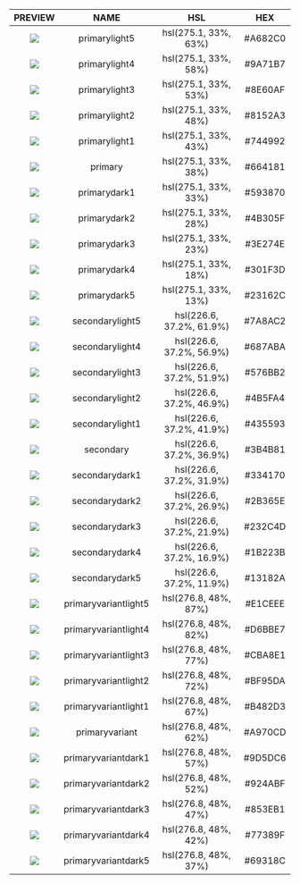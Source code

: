 |PREVIEW|NAME|HSL|HEX|
|:---:|:---:|:---:|:---:|
|![ ](https://placehold.it/60/A682C0?text=+)|primarylight5|hsl(275.1, 33%, 63%)|#A682C0|
|![ ](https://placehold.it/60/9A71B7?text=+)|primarylight4|hsl(275.1, 33%, 58%)|#9A71B7|
|![ ](https://placehold.it/60/8E60AF?text=+)|primarylight3|hsl(275.1, 33%, 53%)|#8E60AF|
|![ ](https://placehold.it/60/8152A3?text=+)|primarylight2|hsl(275.1, 33%, 48%)|#8152A3|
|![ ](https://placehold.it/60/744992?text=+)|primarylight1|hsl(275.1, 33%, 43%)|#744992|
|![ ](https://placehold.it/60/664181?text=+)|primary|hsl(275.1, 33%, 38%)|#664181|
|![ ](https://placehold.it/60/593870?text=+)|primarydark1|hsl(275.1, 33%, 33%)|#593870|
|![ ](https://placehold.it/60/4B305F?text=+)|primarydark2|hsl(275.1, 33%, 28%)|#4B305F|
|![ ](https://placehold.it/60/3E274E?text=+)|primarydark3|hsl(275.1, 33%, 23%)|#3E274E|
|![ ](https://placehold.it/60/301F3D?text=+)|primarydark4|hsl(275.1, 33%, 18%)|#301F3D|
|![ ](https://placehold.it/60/23162C?text=+)|primarydark5|hsl(275.1, 33%, 13%)|#23162C|
|![ ](https://placehold.it/60/7A8AC2?text=+)|secondarylight5|hsl(226.6, 37.2%, 61.9%)|#7A8AC2|
|![ ](https://placehold.it/60/687ABA?text=+)|secondarylight4|hsl(226.6, 37.2%, 56.9%)|#687ABA|
|![ ](https://placehold.it/60/576BB2?text=+)|secondarylight3|hsl(226.6, 37.2%, 51.9%)|#576BB2|
|![ ](https://placehold.it/60/4B5FA4?text=+)|secondarylight2|hsl(226.6, 37.2%, 46.9%)|#4B5FA4|
|![ ](https://placehold.it/60/435593?text=+)|secondarylight1|hsl(226.6, 37.2%, 41.9%)|#435593|
|![ ](https://placehold.it/60/3B4B81?text=+)|secondary|hsl(226.6, 37.2%, 36.9%)|#3B4B81|
|![ ](https://placehold.it/60/334170?text=+)|secondarydark1|hsl(226.6, 37.2%, 31.9%)|#334170|
|![ ](https://placehold.it/60/2B365E?text=+)|secondarydark2|hsl(226.6, 37.2%, 26.9%)|#2B365E|
|![ ](https://placehold.it/60/232C4D?text=+)|secondarydark3|hsl(226.6, 37.2%, 21.9%)|#232C4D|
|![ ](https://placehold.it/60/1B223B?text=+)|secondarydark4|hsl(226.6, 37.2%, 16.9%)|#1B223B|
|![ ](https://placehold.it/60/13182A?text=+)|secondarydark5|hsl(226.6, 37.2%, 11.9%)|#13182A|
|![ ](https://placehold.it/60/E1CEEE?text=+)|primaryvariantlight5|hsl(276.8, 48%, 87%)|#E1CEEE|
|![ ](https://placehold.it/60/D6BBE7?text=+)|primaryvariantlight4|hsl(276.8, 48%, 82%)|#D6BBE7|
|![ ](https://placehold.it/60/CBA8E1?text=+)|primaryvariantlight3|hsl(276.8, 48%, 77%)|#CBA8E1|
|![ ](https://placehold.it/60/BF95DA?text=+)|primaryvariantlight2|hsl(276.8, 48%, 72%)|#BF95DA|
|![ ](https://placehold.it/60/B482D3?text=+)|primaryvariantlight1|hsl(276.8, 48%, 67%)|#B482D3|
|![ ](https://placehold.it/60/A970CD?text=+)|primaryvariant|hsl(276.8, 48%, 62%)|#A970CD|
|![ ](https://placehold.it/60/9D5DC6?text=+)|primaryvariantdark1|hsl(276.8, 48%, 57%)|#9D5DC6|
|![ ](https://placehold.it/60/924ABF?text=+)|primaryvariantdark2|hsl(276.8, 48%, 52%)|#924ABF|
|![ ](https://placehold.it/60/853EB1?text=+)|primaryvariantdark3|hsl(276.8, 48%, 47%)|#853EB1|
|![ ](https://placehold.it/60/77389F?text=+)|primaryvariantdark4|hsl(276.8, 48%, 42%)|#77389F|
|![ ](https://placehold.it/60/69318C?text=+)|primaryvariantdark5|hsl(276.8, 48%, 37%)|#69318C|